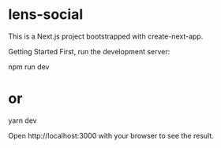 # lens-social
This is a Next.js project bootstrapped with create-next-app.

Getting Started
First, run the development server:

npm run dev
# or
yarn dev

Open http://localhost:3000 with your browser to see the result.
